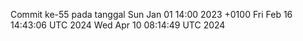 Commit ke-55 pada tanggal Sun Jan 01 14:00 2023 +0100
Fri Feb 16 14:43:06 UTC 2024
Wed Apr 10 08:14:49 UTC 2024
